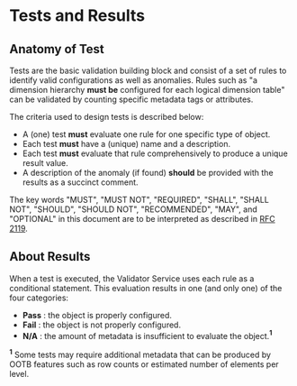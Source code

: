 # Tests and Results #


## Anatomy of Test ##

Tests are the basic validation building block and consist of a set of rules to identify valid configurations as well as anomalies. Rules such as "a dimension hierarchy **must be** configured for each logical dimension table" can be validated by counting specific metadata tags or attributes.

The criteria used to design tests is described below:
  * A (one) test **must** evaluate one rule for one specific type of object.
  * Each test **must** have a (unique) name and a description.
  * Each test **must** evaluate that rule comprehensively to produce a unique result value.
  * A description of the anomaly (if found) **should** be provided with the results as a succinct comment.

The key words "MUST", "MUST NOT", "REQUIRED", "SHALL", "SHALL NOT", "SHOULD", "SHOULD NOT", "RECOMMENDED",  "MAY", and "OPTIONAL" in this document are to be interpreted as described in [RFC 2119](http://www.ietf.org/rfc/rfc2119.txt).



## About Results ##

When a test is executed, the Validator Service uses each rule as a conditional statement.
This evaluation results in one (and only one) of the four categories:

  * **Pass**  : the object is properly configured.
  * **Fail**  : the object is not properly configured.
  * **N/A**   : the amount of metadata is insufficient to evaluate the object.**<sup>1</sup>**


**<sup>1</sup>** Some tests may require additional metadata that can be produced by OOTB features such as row counts or estimated number of elements per level.